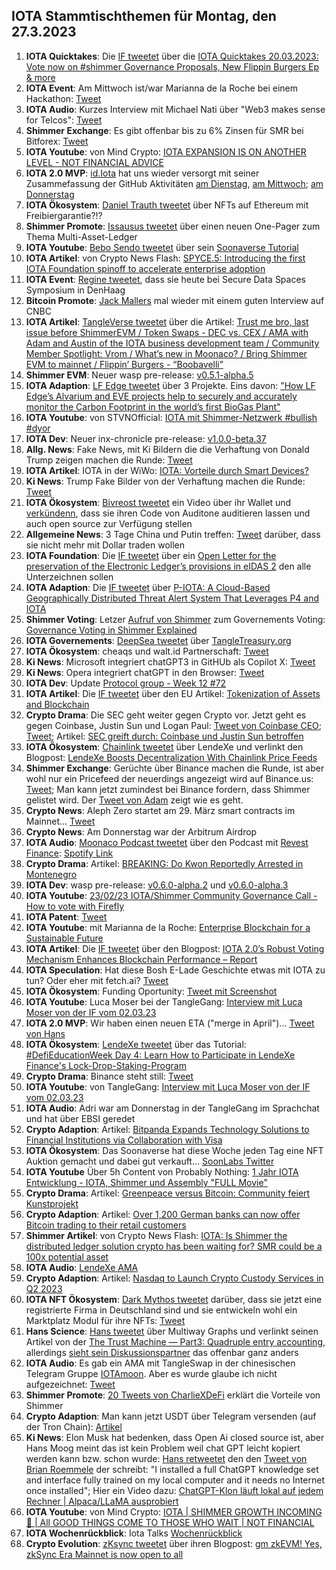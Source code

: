 ## IOTA Stammtischthemen für Montag, den 27.3.2023

1. **IOTA Quicktakes**: Die [IF tweetet](https://twitter.com/iota/status/1637755981701562369?s=20) über die [IOTA Quicktakes 20.03.2023: Vote now on #shimmer Governance Proposals, New Flippin Burgers Ep & more](https://www.youtube.com/watch?v=_E9M0av-DIY)
2. **IOTA Event**: Am Mittwoch ist/war Marianna de la Roche bei einem Hackathon: [Tweet](https://twitter.com/Marianadlrw/status/1637026135119740930?s=20)
3. **IOTA Audio**: Kurzes Interview mit Michael Nati über "Web3 makes sense for Telcos": [Tweet](https://twitter.com/michelenati/status/1637795923219693569?s=20)
4. **Shimmer Exchange**: Es gibt offenbar bis zu 6% Zinsen für SMR bei Bitforex: [Tweet](https://twitter.com/bitforexcom/status/1637993385998036992?s=20)
5. **IOTA Youtube**: von Mind Crypto: [IOTA EXPANSION IS ON ANOTHER LEVEL - NOT FINANCIAL ADVICE](https://www.youtube.com/watch?v=ZXIDWcRYqRI&t=51s)
6. **IOTA 2.0 MVP**: [id.Iota](https://twitter.com/id_iota) hat uns wieder versorgt mit seiner Zusammefassung der GitHub Aktivitäten [am Dienstag](https://twitter.com/id_iota/status/1638088075502047233?s=20), [am Mittwoch](https://twitter.com/id_iota/status/1638514835188224000?s=20); [am Donnerstag](https://twitter.com/id_iota/status/1638830719152824321?s=20)
7. **IOTA Ökosystem**: [Daniel Trauth tweetet](https://twitter.com/DanielTrauth/status/1637844300334497796?s=20) über NFTs auf Ethereum mit Freibiergarantie?!?
8. **Shimmer Promote**: [Issausus tweetet](https://twitter.com/Issaus2020/status/1638179406752645121?s=20) über einen neuen One-Pager zum Thema Multi-Asset-Ledger
9. **IOTA Youtube**: [Bebo Sendo tweetet](https://twitter.com/Bboy_Sendo/status/1638140892744671233?s=20) über sein [Soonaverse Tutorial](https://www.youtube.com/watch?v=jL7oY-yHNMY&t=3s)
10. **IOTA Artikel**: von Crypto News Flash: [SPYCE.5: Introducing the first IOTA Foundation spinoff to accelerate enterprise adoption](https://www.crypto-news-flash.com/spyce-5-introducing-the-first-iota-foundation-spinoff-to-accelerate-enterprise-adoption/)
11. **IOTA Event**: [Regine tweetet](https://twitter.com/Energine/status/1638108118369333248?s=20), dass sie heute bei Secure Data Spaces Symposium in DenHaag
12. **Bitcoin Promote**: [Jack Mallers](https://twitter.com/MarketMobsterUK/status/1637900577974657024?s=20) mal wieder mit einem guten Interview auf CNBC
13. **IOTA Artikel**: [TangleVerse tweetet](https://twitter.com/TangleVerseWeb/status/1638195130032087041?s=20) über die Artikel: [Trust me bro, last issue before ShimmerEVM / Token Swaps - DEC vs. CEX / AMA with Adam and Austin of the IOTA business development team / Community Member Spotlight: Vrom / What’s new in Moonaco? / Bring Shimmer EVM to mainnet / Flippin’ Burgers - “Boobavelli”](https://iotacreator.substack.com/p/trust-me-bro-last-issue-before-shimmerevm?r=1ic5o4&utm_campaign=post&utm_medium=web)
14. **Shimmer EVM**: Neuer wasp pre-release: [v0.5.1-alpha.5](https://github.com/iotaledger/wasp/releases/tag/v0.5.1-alpha.5)
15. **IOTA Adaption**: [LF Edge tweetet](https://twitter.com/LF_Edge/status/1638194763827388416?s=20) über 3 Projekte. Eins davon: ["How LF Edge’s Alvarium and EVE projects help to securely and accurately monitor the Carbon Footprint in the world’s first BioGas Plant"](https://www.lfedge.org/resources/case-studies/?hss_channel=tw-1085641282175741952)
16. **IOTA Youtube**: von STVNOfficial: [IOTA mit Shimmer-Netzwerk #bullish #dyor](https://www.youtube.com/watch?app=desktop&v=9bxTkiVfZGY)
17. **IOTA Dev**: Neuer inx-chronicle pre-release: [v1.0.0-beta.37](https://github.com/iotaledger/inx-chronicle/releases/tag/v1.0.0-beta.37)
18. **Allg. News**: Fake News, mit Ki Bildern die die Verhaftung von Donald Trump zeigen machen die Runde: [Tweet](https://twitter.com/LilMoonLambo/status/1638204868430053377?s=20)
19. **IOTA Artikel**: IOTA in der WiWo: [IOTA: Vorteile durch Smart Devices?](https://www.wiwo.de/finanzen/geldanlage/iota-miota-im-ueberblick-iota-vorteile-durch-smart-devices/28922438.html)
20. **Ki News**: Trump Fake Bilder von der Verhaftung machen die Runde: [Tweet](https://twitter.com/MeghUpdates/status/1638461675631431681?s=20)
21. **IOTA Ökosystem**: [Bivreost tweetet](https://twitter.com/bivreost/status/1638435264912584707?s=20) ein Video über ihr Wallet und [verkündenn](https://twitter.com/bivreost/status/1638473443048935425?s=20), dass sie ihren Code von Auditone auditieren lassen und auch open source zur Verfügung stellen
22. **Allgemeine News**: 3 Tage China und Putin treffen: [Tweet](https://twitter.com/WatcherGuru/status/1638349879171792896?s=20) darüber, dass sie nicht mehr mit Dollar traden wollen
23. **IOTA Foundation**: Die [IF tweetet](https://twitter.com/iota/status/1638495742468784130?s=20) über ein [Open Letter for the preservation of the Electronic Ledger’s provisions in eIDAS 2](https://inatba.org/news/savesection11-eidas2-trusted-electronic-ledgers-open-letter/) den alle Unterzeichnen sollen
24. **IOTA Adaption**: Die [IF tweetet](https://twitter.com/iota/status/1638284348829908993?s=20) über [P-IOTA: A Cloud-Based Geographically Distributed Threat Alert System That Leverages P4 and IOTA](https://www.mdpi.com/1424-8220/23/6/2955)
25. **Shimmer Voting**: Letzer [Aufruf von Shimmer](https://twitter.com/shimmernet/status/1638541047293702146?s=20) zum Governements Voting: [Governance Voting in Shimmer Explained](https://blog.shimmer.network/governance-voting-shimmer/)
26. **IOTA Governements**: [DeepSea tweetet](https://twitter.com/Deep_Sea_Iotan/status/1638550007954526209?s=20) über [TangleTreasury.org](https://www.tangletreasury.org/)
27. **IOTA Ökosystem**: cheaqs und walt.id Partnerschaft: [Tweet](https://twitter.com/cheqd_io/status/1638206109046456320?s=20)
28. **Ki News**: Microsoft integriert chatGPT3 in GitHUb als Copilot X: [Tweet](https://twitter.com/AlphaSignalAI/status/1638571132474511361?s=20)
29. **Ki News**: Opera integriert chatGPT in den Browser: [Tweet](https://twitter.com/rowancheung/status/1638558865414582272?s=20)
30. **IOTA Dev**: Update [Protocol group - Week 12 #72](https://github.com/iotaledger/research-updates/discussions/72)
31. **IOTA Artikel**: Die [IF tweetet](https://twitter.com/iota/status/1638556143713677312?s=20) über den EU Artikel: [Tokenization of Assets and Blockchain](https://www.eublockchainforum.eu/research-paper/tokenization-assets-and-blockchain)
32. **Crypto Drama**: Die SEC geht weiter gegen Crypto vor. Jetzt geht es gegen Coinbase, Justin Sun und Logan Paul: [Tweet von Coinbase CEO](https://twitter.com/brian_armstrong/status/1638654192138199041?s=20); [Tweet](https://twitter.com/TheRobynHD/status/1638654458614751233?s=20); Artikel: [SEC greift durch: Coinbase und Justin Sun betroffen](https://www.btc-echo.de/schlagzeilen/sec-greift-durch-coinbase-und-justin-sun-betroffen-161470/)
33. **IOTA Ökosystem**: [Chainlink tweetet](https://twitter.com/ChainlinkToday/status/1638663597357244421?s=20) über LendeXe und verlinkt den Blogpost: [LendeXe Boosts Decentralization With Chainlink Price Feeds](https://chainlinktoday.com/lendexe-boosts-decentralization-with-chainlink-price-feeds/)
34. **Shimmer Exchange**: Gerüchte über Binance machen die Runde, ist aber wohl nur ein Pricefeed der neuerdings angezeigt wird auf Binance.us: [Tweet](https://twitter.com/Levi_Jeans4353/status/1638602144088563712?s=20); Man kann jetzt zumindest bei Binance fordern, dass Shimmer gelistet wird. Der [Tweet von Adam](https://twitter.com/Schpoopel/status/1638825380894109696?s=20) zeigt wie es geht.
35. **Crypto News**: Aleph Zero startet am 29. März smart contracts im Mainnet... [Tweet](https://twitter.com/Aleph__Zero/status/1638559876824662017?s=20)
36. **Crypto News**: Am Donnerstag war der Arbitrum Airdrop
37. **IOTA Audio**: [Moonaco Podcast tweetet](https://twitter.com/MoonacoPodcast/status/1638864015391637506?s=20) über den Podcast mit [Revest Finance](https://twitter.com/RevestFinance): [Spotify Link](https://open.spotify.com/episode/0TlwVWoJw0nMfyooHMU5YI?si=MwQ81fT9R-eidt9LYztXNA)
38. **Crypto Drama**: Artikel: [BREAKING: Do Kwon Reportedly Arrested in Montenegro](https://coinmarketcap.com/alexandria/article/breaking:-do-kwon-reportedly-arrested-in-montenegro)
39. **IOTA Dev**: wasp pre-release: [v0.6.0-alpha.2](https://github.com/iotaledger/wasp/releases) und [v0.6.0-alpha.3](https://github.com/iotaledger/wasp/releases/tag/v0.6.0-alpha.3)
40. **IOTA Youtube**: [23/02/23 IOTA/Shimmer Community Governance Call - How to vote with Firefly](https://www.youtube.com/watch?v=oXlLdfgq1Js)
41. **IOTA Patent**: [Tweet](https://twitter.com/Wondere12985276/status/1639013353279434759?s=20)
42. **IOTA Youtube**: mit Marianna de la Roche: [Enterprise Blockchain for a Sustainable Future](https://www.youtube.com/watch?v=yX4-eUxbmJ8)
43. **IOTA Artikel**: Die [IF tweetet](https://twitter.com/iota/status/1639009123764404224?s=20) über den Blogpost: [IOTA 2.0’s Robust Voting Mechanism Enhances Blockchain Performance – Report](https://www.ethnews.com/iota-2-0s-robust-voting-mechanism-enhances-blockchain-performance-report/)
44. **IOTA Speculation**: Hat diese Bosh E-Lade Geschichte etwas mit IOTA zu tun? Oder eher mit fetch.ai? [Tweet](https://twitter.com/MOBIXWALLET/status/1638970898169626624?s=20)
45. **IOTA Ökosystem**: Funding Oportunity: [Tweet mit Screenshot](https://twitter.com/antonionardella/status/1639204021654155265?s=20)
46. **IOTA Youtube**: Luca Moser bei der TangleGang: [Interview mit Luca Moser von der IF vom 02.03.23](https://www.youtube.com/watch?v=SXkQPNsuG0c)
47. **IOTA 2.0 MVP**: Wir haben einen neuen ETA ("merge in April")... [Tweet von Hans](https://twitter.com/hus_qy/status/1639186193261948930?s=20)
48. **IOTA Ökosystem**: [LendeXe tweetet](https://twitter.com/LendeXeFinance/status/1639209164693032960?s=20) über das Tutorial: [#DefiEducationWeek Day 4: Learn How to Participate in LendeXe Finance's Lock-Drop-Staking-Program](https://www.youtube.com/watch?v=RqfjE7lyEDg)
49. **Crypto Drama**: Binance steht still: [Tweet](https://twitter.com/cz_binance/status/1639235255054860290?s=20)
50. **IOTA Youtube**: von TangleGang: [Interview mit Luca Moser von der IF vom 02.03.23](https://www.youtube.com/watch?v=SXkQPNsuG0c)
51. **IOTA Audio**: Adri war am Donnerstag in der TangleGang im Sprachchat und hat über EBSI geredet
52. **Crypto Adaption**: Artikel: [Bitpanda Expands Technology Solutions to Financial Institutions via Collaboration with Visa](https://blockchainreporter.net/bitpanda-expands-technology-solutions-to-financial-institutions-via-collaboration-with-visa/)
53. **IOTA Ökosystem**: Das Soonaverse hat diese Woche jeden Tag eine NFT Auktion gemacht und dabei gut verkauft... [SoonLabs Twitter](https://twitter.com/soon_labs) 
54. **IOTA Youtube** Über 5h Content von Probably Nothing: [1 Jahr IOTA Entwicklung - IOTA, Shimmer und Assembly "FULL Movie"](https://www.youtube.com/watch?v=jykUtGTMPY0)
55. **Crypto Drama**: Artikel: [Greenpeace versus Bitcoin: Community feiert Kunstprojekt](https://www.btc-echo.de/news/greenpeace-vs-bitcoin-community-feiert-skull-of-satoshi-161564/)
56. **Crypto Adaption**: Artikel: [Over 1,200 German banks can now offer Bitcoin trading to their retail customers](https://finbold.com/over-1200-german-banks-can-now-offer-bitcoin-trading-to-their-retail-customers/)
57. **Shimmer Artikel**: von Crypto News Flash: [IOTA: Is Shimmer the distributed ledger solution crypto has been waiting for? SMR could be a 100x potential asset](https://www.crypto-news-flash.com/iota-is-shimmer-the-distributed-ledger-solution-crypto-has-been-waiting-for-smr-could-be-a-100x-potential-asset/?feed_id=14082&_unique_id=641dd1033aa24)
58. **IOTA Audio**: [LendeXe AMA](https://twitter.com/LendeXeFinance/status/1639702691273228288?s=20)
59. **Crypto Adaption**: Artikel: [Nasdaq to Launch Crypto Custody Services in Q2 2023](https://watcher.guru/news/nasdaq-to-launch-crypto-custody-services-in-q2-2023)
60. **IOTA NFT Ökosystem**: [Dark Mythos tweetet](https://twitter.com/DarkMythosIOTA/status/1638492630546800642?s=20) darüber, dass sie jetzt eine registrierte Firma in Deutschland sind und sie entwickeln wohl ein Marktplatz Modul für ihre NFTs: [Tweet](https://twitter.com/DarkMythosIOTA/status/1639638204084113410?s=20)
61. **Hans Science**: [Hans tweetet](https://twitter.com/hus_qy/status/1638578841881923585?s=20) über Multiway Graphs und verlinkt seinen Artikel von der [The Trust Machine — Part3: Quadruple entry accounting](https://husqy.medium.com/the-trust-machine-part3-quadruple-entry-accounting-6da022f5e832), allerdings [sieht sein Diskussionspartner](https://twitter.com/getjonwithit/status/1639075331024773120?s=20) das offenbar ganz anders
62. **IOTA Audio**: Es gab ein AMA mit TangleSwap in der chinesischen Telegram Gruppe [IOTAmoon](https://t.me/IOTAmoon). Aber es wurde glaube ich nicht aufgezeichnet: [Tweet](https://twitter.com/kowei1995/status/1639872570056114176?s=20)
63. **Shimmer Promote**: [20 Tweets von CharlieXDeFi](https://twitter.com/CharlieXDeFi/status/1639735383704608773?s=20) erklärt die Vorteile von Shimmer 
64. **Crypto Adaption**: Man kann jetzt USDT über Telegram versenden (auf der Tron Chain): [Artikel](https://www.btc-echo.de/schlagzeilen/telegram-integriert-usdt-in-wallet-bot-161503/)
65. **Ki News**: Elon Musk hat bedenken, dass Open Ai closed source ist, aber Hans Moog meint das ist kein Problem weil chat GPT leicht kopiert werden kann bzw. schon wurde: [ Hans retweetet](https://twitter.com/hus_qy/status/1639285030936616963?s=20) den den [Tweet von Brian Roemmele](https://twitter.com/BrianRoemmele/status/1637871062246649856?s=20) der schreibt: "I installed a full ChatGPT knowledge set and interface fully trained on my local computer and it needs no Internet once installed"; Hier ein Video dazu: [ChatGPT-Klon läuft lokal auf jedem Rechner | Alpaca/LLaMA ausprobiert](https://www.youtube.com/watch?v=XsCVVFNuG2U)
66. **IOTA Youtube**: von Mind Crypto: [IOTA | SHIMMER GROWTH INCOMING 🚀 | All GOOD THINGS COME TO THOSE WHO WAIT | NOT FINANCIAL](https://www.youtube.com/watch?v=KRYdnp4r1eQ)
67. **IOTA Wochenrückblick**: Iota Talks [Wochenrückblick](https://www.iota-talk.com/index.php?article/274-wochenr%C3%BCckblick-vom-19-bis-25-m%C3%A4rz-2023/)
68. **Crypto Evolution**: [zKsync tweetet](https://twitter.com/zksync/status/1639251197898129408?s=20) über ihren Blogpost: [gm zkEVM! Yes, zkSync Era Mainnet is now open to all](https://blog.matter-labs.io/gm-zkevm-171b12a26b36)




